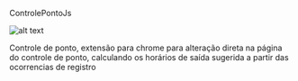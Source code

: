 ControlePontoJs 

![alt text](https://d3oaxc4q5k2d6q.cloudfront.net/m/6f5a7e713ff3/img/language-avatars/js_64.png)

Controle de ponto, extensão para chrome para alteração direta na página do controle de ponto, calculando os
horários de saída sugerida a partir das ocorrencias de registro
